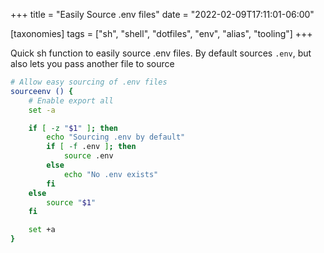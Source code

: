 +++
title = "Easily Source .env files"
date = "2022-02-09T17:11:01-06:00"

[taxonomies]
tags = ["sh", "shell", "dotfiles", "env", "alias", "tooling"]
+++

Quick sh function to easily source .env files. By default sources `.env`, but also lets you pass another file to source

```sh
# Allow easy sourcing of .env files
sourceenv () {
	# Enable export all
	set -a

	if [ -z "$1" ]; then
		echo "Sourcing .env by default"
		if [ -f .env ]; then
			source .env
		else
			echo "No .env exists"
		fi
	else
		source "$1"
	fi

	set +a
}
```
